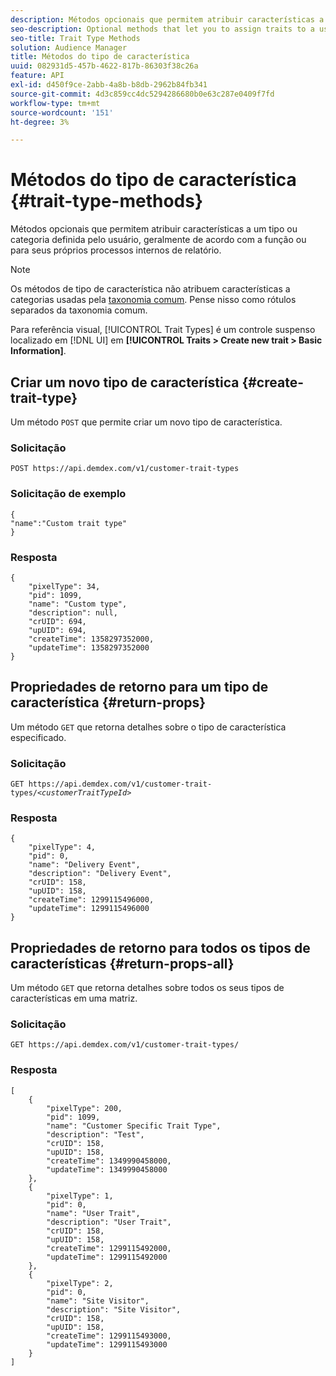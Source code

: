 ```yaml
---
description: Métodos opcionais que permitem atribuir características a um tipo ou categoria definida pelo usuário, geralmente de acordo com a função ou para seus próprios processos internos de relatório.
seo-description: Optional methods that let you to assign traits to a user-defined type or category, usually according to function or for your own internal reporting processes.
seo-title: Trait Type Methods
solution: Audience Manager
title: Métodos do tipo de característica
uuid: 082931d5-457b-4622-817b-86303f38c26a
feature: API
exl-id: d450f9ce-2abb-4a8b-b8db-2962b84fb341
source-git-commit: 4d3c859cc4dc5294286680b0e63c287e0409f7fd
workflow-type: tm+mt
source-wordcount: '151'
ht-degree: 3%

---
```


# Métodos do tipo de característica {#trait-type-methods}

Métodos opcionais que permitem atribuir características a um tipo ou categoria definida pelo usuário, geralmente de acordo com a função ou para seus próprios processos internos de relatório.

<!-- c_rest_api_trait_types_intro.xml -->

>[!NOTE]
>
>Os métodos de tipo de característica não atribuem características a categorias usadas pela [taxonomia comum](../../api/rest-api-main/aam-api-taxonomy.md#taxonomic-api-methods). Pense nisso como rótulos separados da taxonomia comum.

Para referência visual, [!UICONTROL Trait Types] é um controle suspenso localizado em [!DNL UI] em **[!UICONTROL Traits > Create new trait > Basic Information]**.

## Criar um novo tipo de característica {#create-trait-type}

Um método `POST` que permite criar um novo tipo de característica.

<!-- r_rest_api_create_trait_type.xml -->

### Solicitação

`POST https://api.demdex.com/v1/customer-trait-types`

### Solicitação de exemplo

```
{
"name":"Custom trait type"
}
```

### Resposta

```
{
    "pixelType": 34,
    "pid": 1099,
    "name": "Custom type",
    "description": null,
    "crUID": 694,
    "upUID": 694,
    "createTime": 1358297352000,
    "updateTime": 1358297352000
}
```

## Propriedades de retorno para um tipo de característica {#return-props}

Um método `GET` que retorna detalhes sobre o tipo de característica especificado.

<!-- r_rest_api_get_trait_type.xml -->

### Solicitação

`GET https://api.demdex.com/v1/customer-trait-types/`*`<customerTraitTypeId>`*

### Resposta

```
{
    "pixelType": 4,
    "pid": 0,
    "name": "Delivery Event",
    "description": "Delivery Event",
    "crUID": 158,
    "upUID": 158,
    "createTime": 1299115496000,
    "updateTime": 1299115496000
}
```

## Propriedades de retorno para todos os tipos de características {#return-props-all}

Um método `GET` que retorna detalhes sobre todos os seus tipos de características em uma matriz.

<!-- r_rest_api_get_trait_types.xml -->

### Solicitação

`GET https://api.demdex.com/v1/customer-trait-types/`

### Resposta

```
[
    {
        "pixelType": 200,
        "pid": 1099,
        "name": "Customer Specific Trait Type",
        "description": "Test",
        "crUID": 158,
        "upUID": 158,
        "createTime": 1349990458000,
        "updateTime": 1349990458000
    },
    {
        "pixelType": 1,
        "pid": 0,
        "name": "User Trait",
        "description": "User Trait",
        "crUID": 158,
        "upUID": 158,
        "createTime": 1299115492000,
        "updateTime": 1299115492000
    },
    {
        "pixelType": 2,
        "pid": 0,
        "name": "Site Visitor",
        "description": "Site Visitor",
        "crUID": 158,
        "upUID": 158,
        "createTime": 1299115493000,
        "updateTime": 1299115493000
    }
]
```
